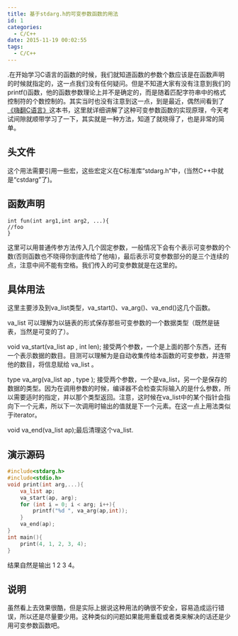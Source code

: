 ```yaml
---
title: 基于stdarg.h的可变参数函数的用法
id: 1
categories:
  - C/C++
date: 2015-11-19 00:02:55
tags:
  - C/C++
---
```


.在开始学习C语言的函数的时候，我们就知道函数的参数个数应该是在函数声明的时候就指定的，这一点我们没有任何疑问。但是不知道大家有没有注意到我们的printf()函数，他的函数参数理论上并不是确定的，而是随着匹配字符串中的格式控制符的个数控制的。其实当时也没有注意到这一点，到是最近，偶然间看到了[《嗨翻C语言》](http://book.douban.com/subject/25703412/)这本书，这里就详细讲解了这种可变参数函数的实现原理，今天考试间隙就顺带学习了一下，其实就是一种方法，知道了就晓得了，也是非常的简单。

## 头文件

这个用法需要引用一些宏，这些宏定义在C标准库“stdarg.h”中，(当然C++中就是“cstdarg”了)。

## 函数声明
```
int fun(int arg1,int arg2, ...){
//foo
}
```
这里可以用普通传参方法传入几个固定参数，一般情况下会有个表示可变参数的个数(否则函数也不晓得你到底传给了他啥)，最后表示可变参数部分的是三个连续的点，注意中间不能有空格。我们传入的可变参数就是在这里的。

## 具体用法

这里主要涉及到va_list类型，va_start()、va_arg()、va_end()这几个函数。

va_list 可以理解为以链表的形式保存那些可变参数的一个数据类型（既然是链表，当然是可变的了）。

void va_start(va_list ap , int len); 接受两个参数，一个是上面的那个东西，还有一个表示数据的数目。目测可以理解为是自动收集传给本函数的可变参数，并连带他的数目，将信息赋给 va_list 。

type va_arg(va_list ap , type ); 接受两个参数，一个是va_list，另一个是保存的数据的类型。因为在调用参数的时候，编译器不会检查实际输入的是什么参数，所以需要适时的指定，并以那个类型返回。注意，这时候在va_list中的某个指针会指向下一个元素，所以下一次调用时输出的值就是下一个元素。在这一点上用法类似于iterator。

void va_end(va_list ap);最后清理这个va_list.

## 演示源码
```cpp
#include<stdarg.h>
#include<stdio.h>
void print(int arg,...){
	va_list ap;
	va_start(ap, arg);
	for (int i = 0; i < arg; i++){
		printf("%d ", va_arg(ap,int));
	}
	va_end(ap);
}
int main(){
	print(4, 1, 2, 3, 4);
}
```
结果自然是输出 1 2 3 4。

## 说明

虽然看上去效果很酷，但是实际上据说这种用法的确很不安全，容易造成运行错误，所以还是尽量要少用。这种类似的问题如果能用重载或者类来解决的话还是少用可变参数函数吧。
